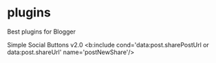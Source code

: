 # plugins
Best plugins for Blogger

Simple Social Buttons v2.0
<b:include cond='data:post.sharePostUrl or data:post.shareUrl' name='postNewShare'/> 
